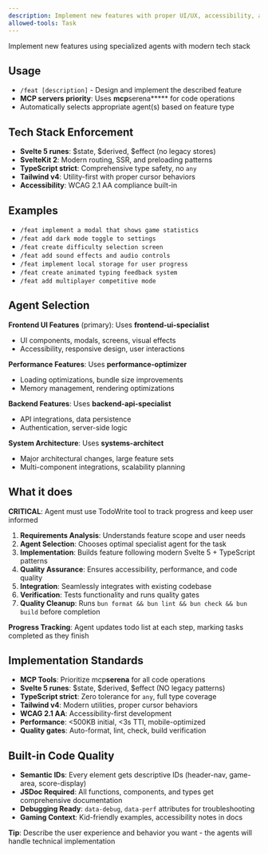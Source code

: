 ```yaml
---
description: Implement new features with proper UI/UX, accessibility, and performance
allowed-tools: Task
---
```


Implement new features using specialized agents with modern tech stack

## Usage

- `/feat [description]` - Design and implement the described feature
- **MCP servers priority**: Uses **mcp**serena**\*** for code operations
- Automatically selects appropriate agent(s) based on feature type

## Tech Stack Enforcement

- **Svelte 5 runes**: $state, $derived, $effect (no legacy stores)
- **SvelteKit 2**: Modern routing, SSR, and preloading patterns
- **TypeScript strict**: Comprehensive type safety, no `any`
- **Tailwind v4**: Utility-first with proper cursor behaviors
- **Accessibility**: WCAG 2.1 AA compliance built-in

## Examples

- `/feat implement a modal that shows game statistics`
- `/feat add dark mode toggle to settings`
- `/feat create difficulty selection screen`
- `/feat add sound effects and audio controls`
- `/feat implement local storage for user progress`
- `/feat create animated typing feedback system`
- `/feat add multiplayer competitive mode`

## Agent Selection

**Frontend UI Features** (primary): Uses **frontend-ui-specialist**

- UI components, modals, screens, visual effects
- Accessibility, responsive design, user interactions

**Performance Features**: Uses **performance-optimizer**

- Loading optimizations, bundle size improvements
- Memory management, rendering optimizations

**Backend Features**: Uses **backend-api-specialist**

- API integrations, data persistence
- Authentication, server-side logic

**System Architecture**: Uses **systems-architect**

- Major architectural changes, large feature sets
- Multi-component integrations, scalability planning

## What it does

**CRITICAL**: Agent must use TodoWrite tool to track progress and keep user informed

1. **Requirements Analysis**: Understands feature scope and user needs
2. **Agent Selection**: Chooses optimal specialist agent for the task
3. **Implementation**: Builds feature following modern Svelte 5 + TypeScript patterns
4. **Quality Assurance**: Ensures accessibility, performance, and code quality
5. **Integration**: Seamlessly integrates with existing codebase
6. **Verification**: Tests functionality and runs quality gates
7. **Quality Cleanup**: Runs `bun format && bun lint && bun check && bun build` before completion

**Progress Tracking**: Agent updates todo list at each step, marking tasks completed as they finish

## Implementation Standards

- **MCP Tools**: Prioritize mcp**serena** for all code operations
- **Svelte 5 runes**: $state, $derived, $effect (NO legacy patterns)
- **TypeScript strict**: Zero tolerance for `any`, full type coverage
- **Tailwind v4**: Modern utilities, proper cursor behaviors
- **WCAG 2.1 AA**: Accessibility-first development
- **Performance**: <500KB initial, <3s TTI, mobile-optimized
- **Quality gates**: Auto-format, lint, check, build verification

## Built-in Code Quality

- **Semantic IDs**: Every element gets descriptive IDs (header-nav, game-area, score-display)
- **JSDoc Required**: All functions, components, and types get comprehensive documentation
- **Debugging Ready**: `data-debug`, `data-perf` attributes for troubleshooting
- **Gaming Context**: Kid-friendly examples, accessibility notes in docs

**Tip**: Describe the user experience and behavior you want - the agents will handle technical implementation
